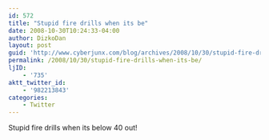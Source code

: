 ```yaml
---
id: 572
title: "Stupid fire drills when its be"
date: 2008-10-30T10:24:33-04:00
author: DizkoDan
layout: post
guid: 'http://www.cyberjunx.com/blog/archives/2008/10/30/stupid-fire-drills-when-its-be/'
permalink: /2008/10/30/stupid-fire-drills-when-its-be/
ljID:
    - '735'
aktt_twitter_id:
    - '982213843'
categories:
    - Twitter
---
```


Stupid fire drills when its below 40 out!